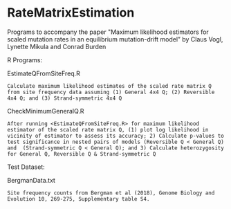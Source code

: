 # RateMatrixEstimation
Programs to accompany the paper "Maximum likelihood estimators for scaled mutation rates in an equilibrium mutation-drift model” by Claus Vogl, Lynette Mikula and Conrad Burden

R Programs:

EstimateQFromSiteFreq.R 

	Calculate maximum likelihood estimates of the scaled rate matrix Q from site frequency data assuming (1) General 4x4 Q; (2) Reversible 4x4 Q; and (3) Strand-symmetric 4x4 Q

CheckMinimumGeneralQ.R

	After running <EstimateQFromSiteFreq.R> for maximum likelihood estimator of the scaled rate matrix Q, (1) plot log likelihood in vicinity of estimator to assess its accuracy; 2) Calculate p-values to test significance in nested pairs of models (Reversible Q < General Q)  and  (Strand-symmetric Q < General Q); and 3) Calculate heterozygosity for General Q, Reversible Q & Strand-symmetric Q

Test Dataset: 

BergmanData.txt

	Site frequency counts from Bergman et al (2018), Genome Biology and Evolution 10, 269-275, Supplementary table S4.
